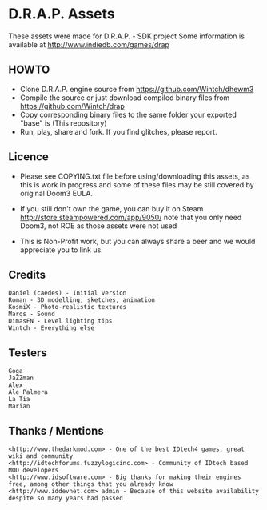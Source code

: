 D.R.A.P. Assets
==============

These assets were made for D.R.A.P. - SDK project
Some information is available at <http://www.indiedb.com/games/drap>

HOWTO
--------------

 * Clone D.R.A.P. engine source from <https://github.com/Wintch/dhewm3>
 * Compile the source or just download compiled binary files from <https://github.com/Wintch/drap>
 * Copy corresponding binary files to the same folder your exported "base" is (This repository)
 * Run, play, share and fork. If you find glitches, please report.
 
Licence
--------------

 * Please see COPYING.txt file before using/downloading this assets, as this is work in progress
and some of these files may be still covered by original Doom3 EULA.

 * If you still don't own the game, you can buy it on Steam <http://store.steampowered.com/app/9050/>
note that you only need Doom3, not ROE as those assets were not used

 * This is Non-Profit work, but you can always share a beer and we would appreciate you to link us.
 
Credits
--------------

	Daniel (caedes) - Initial version
	Roman - 3D modelling, sketches, animation
	KosmiX - Photo-realistic textures
	Marqs - Sound
	DimasFN - Level lighting tips
	Wintch - Everything else

Testers
--------------

	Goga
	JaZZman
	Alex
	Ale Palmera
	La Tia
	Marian
	
Thanks / Mentions
--------------

	<http://www.thedarkmod.com> - One of the best IDtech4 games, great wiki and community
	<http://idtechforums.fuzzylogicinc.com> - Community of IDtech based MOD developers
	<http://www.idsoftware.com> - Big thanks for making their engines free, among other things that you already know
	<http://www.iddevnet.com> admin - Because of this website availability despite so many years had passed